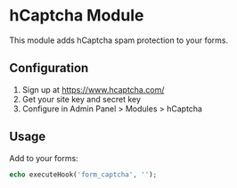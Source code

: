 # hCaptcha Module

This module adds hCaptcha spam protection to your forms.

## Configuration

1. Sign up at https://www.hcaptcha.com/
2. Get your site key and secret key
3. Configure in Admin Panel > Modules > hCaptcha

## Usage

Add to your forms:
```php
echo executeHook('form_captcha', '');
```